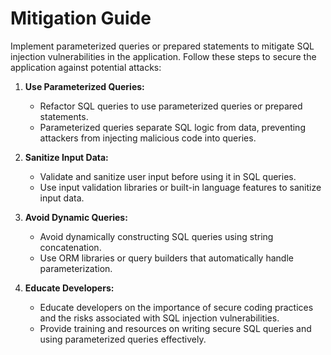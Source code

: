 # Mitigation Guide

Implement parameterized queries or prepared statements to mitigate SQL injection vulnerabilities in the application. Follow these steps to secure the application against potential attacks:

1. **Use Parameterized Queries:**
   - Refactor SQL queries to use parameterized queries or prepared statements.
   - Parameterized queries separate SQL logic from data, preventing attackers from injecting malicious code into queries.

2. **Sanitize Input Data:**
   - Validate and sanitize user input before using it in SQL queries.
   - Use input validation libraries or built-in language features to sanitize input data.

3. **Avoid Dynamic Queries:**
   - Avoid dynamically constructing SQL queries using string concatenation.
   - Use ORM libraries or query builders that automatically handle parameterization.

4. **Educate Developers:**
   - Educate developers on the importance of secure coding practices and the risks associated with SQL injection vulnerabilities.
   - Provide training and resources on writing secure SQL queries and using parameterized queries effectively.

